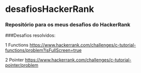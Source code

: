 # desafiosHackerRank

### Repositório para os meus desafios do HackerRank

###Desafios resolvidos:

1 Functions https://www.hackerrank.com/challenges/c-tutorial-functions/problem?isFullScreen=true


2 Pointer https://www.hackerrank.com/challenges/c-tutorial-pointer/problem
